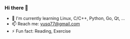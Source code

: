 ### Hi there 👋

<!--
**Franklin-Qi/Franklin-Qi** is a ✨ _special_ ✨ repository because its `README.md` (this file) appears on your GitHub profile.

Here are some ideas to get you started:

- 🔭 I’m currently working on ...
- 🌱 I’m currently learning ...
- 👯 I’m looking to collaborate on ...
- 🤔 I’m looking for help with ...
- 💬 Ask me about ...
- 📫 How to reach me: ...
- 😄 Pronouns: ...
- ⚡ Fun fact: ...
-->

- 🌱 I'm currently learning Linux, C/C++, Python, Go, Qt, ...
- 📫 Reach me: yusq77@gmail.com
- ⚡ Fun fact: Reading, Exercise

<!--
![Franklin-Qi's GitHub Statistics](https://github-readme-stats.vercel.app/api?username=Franklin-Qi&show_icons=true&theme=vue-dark&include_all_commits=true&count_private=true)
[![Top Langs](https://github-readme-stats.vercel.app/api/top-langs/?username=Franklin-Qi&layout=compact&theme=vue&langs_count=8&card_width=260)](https://github.com/Franklin-Qi)
-->

<!-- extra repositories -->
<!--
[![Readme Card](https://github-readme-stats.vercel.app/api/pin/?username=Franklin-Qi&theme=solarized-dark&repo=journey)](https://github.com/Franklin-Qi/journey)
[![Readme Card](https://github-readme-stats.vercel.app/api/pin/?username=Franklin-Qi&theme=solarized-dark&repo=ASR-demo)](https://github.com/Franklin-Qi/ASR-demo)
[![Readme Card](https://github-readme-stats.vercel.app/api/pin/?username=Franklin-Qi&theme=solarized-dark&repo=kylin-scanner)](https://github.com/Franklin-Qi/kylin-scanner)
[![Readme Card](https://github-readme-stats.vercel.app/api/pin/?username=Franklin-Qi&theme=solarized-dark&repo=qtbase-opensource-src-demo)](https://github.com/Franklin-Qi/qtbase-opensource-src-demo)
-->
